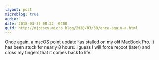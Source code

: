 ```yaml
---
layout: post
microblog: true
audio: 
date: 2018-03-30 08:22 -0400
guid: http://mjdescy.micro.blog/2018/03/30/once-again-a.html
---
```

Once again, a macOS point update has stalled on my old MacBook Pro. It has been stuck for nearly 8 hours. I guess I will force reboot (later) and cross my fingers that it comes back to life. 

